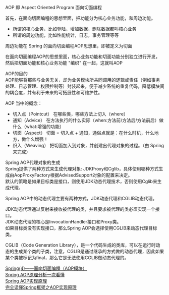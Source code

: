 AOP 即 Aspect Oriented Program 面向切面编程



首先，在面向切面编程的思想里面，把功能分为核心业务功能，和周边功能。
- 所谓的核心业务，比如登陆，增加数据，删除数据都叫核心业务
- 所谓的周边功能，比如性能统计，日志，事务管理等等

周边功能在 Spring 的面向切面编程AOP思想里，即被定义为切面

在面向切面编程AOP的思想里面，核心业务功能和切面功能分别独立进行开发，然后把切面功能和核心业务功能 "编织" 在一起，这就叫AOP



AOP的目的  
AOP能够将那些与业务无关，却为业务模块所共同调用的逻辑或责任（例如事务处理、日志管理、权限控制等）封装起来，便于减少系统的重复代码，降低模块间的耦合度，并有利于未来的可拓展性和可维护性。



AOP 当中的概念：  
- 切入点（Pointcut）
    在哪些类，哪些方法上切入（where）
- 通知（Advice）
    在方法执行的什么实际（when:方法前/方法后/方法前后）做什么（what:增强的功能）
- 切面（Aspect）
    切面 = 切入点 + 通知，通俗点就是：在什么时机，什么地方，做什么增强！
- 织入（Weaving）
    把切面加入到对象，并创建出代理对象的过程。（由 Spring 来完成）



Spring AOP代理对象的生成  
Spring提供了两种方式来生成代理对象: JDKProxy和Cglib，具体使用哪种方式生成由AopProxyFactory根据AdvisedSupport对象的配置来决定。  
默认的策略是如果目标类是接口，则使用JDK动态代理技术，否则使用Cglib来生成代理。


Spring AOP中的动态代理主要有两种方式，JDK动态代理和CGLIB动态代理。

JDK动态代理通过反射来接收被代理的类，并且要求被代理的类必须实现一个接口。  
JDK动态代理的核心是InvocationHandler接口和Proxy类。  
如果目标类没有实现接口，那么Spring AOP会选择使用CGLIB来动态代理目标类。

CGLIB（Code Generation Library），是一个代码生成的类库，可以在运行时动态的生成某个类的子类，注意，CGLIB是通过继承的方式做的动态代理，因此如果某个类被标记为final，那么它是无法使用CGLIB做动态代理的。





[Spring(4)——面向切面编程（AOP模块）](https://www.jianshu.com/p/994027425b44)  
[Spring AOP原理分析一次看懂](https://zhuanlan.zhihu.com/p/36617574)  
[Spring AOP实现原理](https://juejin.cn/post/6844903604118093831)  
[完全读懂Spring框架之AOP实现原理](https://my.oschina.net/guangshan/blog/1797461)  
[]()  
[]()  
[]()  







